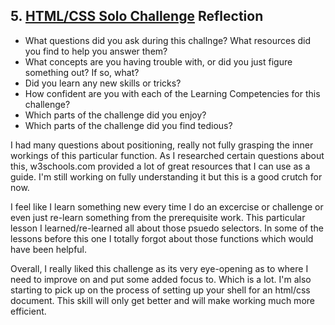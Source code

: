 ## 5. [HTML/CSS Solo Challenge](5_HTML_CSS_solo_challenge/readme.md) Reflection

* What questions did you ask during this challnge? What resources did you find to help you answer them?  
* What concepts are you having trouble with, or did you just figure something out? If so, what?  
* Did you learn any new skills or tricks?
* How confident are you with each of the Learning Competencies for this challenge? 
* Which parts of the challenge did you enjoy?
* Which parts of the challenge did you find tedious?

<!-- Add your reflection here. Remove the comment markers -->

I had many questions about positioning, really not fully grasping the inner workings of this particular function.  As I researched certain questions about this, w3schools.com provided a lot of great resources that I can use as a guide.  I'm still working on fully understanding it but this is a good crutch for now. 

I feel like I learn something new every time I do an excercise or challenge or even just re-learn something from the prerequisite work.  This particular lesson I learned/re-learned all about those psuedo selectors.  In some of the lessons before this one I totally forgot about those functions which would have been helpful.

Overall, I really liked this challenge as its very eye-opening as to where I need to improve on and put some added focus to.  Which is a lot.  I'm also starting to pick up on the process of setting up your shell for an html/css document.  This skill will only get better and will make working much more efficient. 